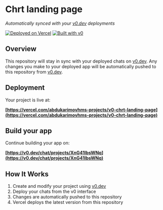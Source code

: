 # Chrt landing page

*Automatically synced with your [v0.dev](https://v0.dev) deployments*

[![Deployed on Vercel](https://img.shields.io/badge/Deployed%20on-Vercel-black?style=for-the-badge&logo=vercel)](https://vercel.com/abdukarimovhms-projects/v0-chrt-landing-page)
[![Built with v0](https://img.shields.io/badge/Built%20with-v0.dev-black?style=for-the-badge)](https://v0.dev/chat/projects/XnG41IbsWNq)

## Overview

This repository will stay in sync with your deployed chats on [v0.dev](https://v0.dev).
Any changes you make to your deployed app will be automatically pushed to this repository from [v0.dev](https://v0.dev).

## Deployment

Your project is live at:

**[https://vercel.com/abdukarimovhms-projects/v0-chrt-landing-page](https://vercel.com/abdukarimovhms-projects/v0-chrt-landing-page)**

## Build your app

Continue building your app on:

**[https://v0.dev/chat/projects/XnG41IbsWNq](https://v0.dev/chat/projects/XnG41IbsWNq)**

## How It Works

1. Create and modify your project using [v0.dev](https://v0.dev)
2. Deploy your chats from the v0 interface
3. Changes are automatically pushed to this repository
4. Vercel deploys the latest version from this repository